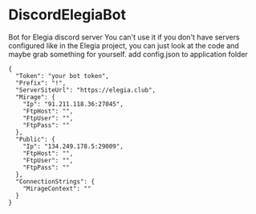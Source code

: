 # DiscordElegiaBot
Bot for Elegia discord server
You can't use it if you don't have servers configured like in the Elegia project, you can just look at the code and maybe grab something for yourself.
add config.json to application folder

```
{
  "Token": "your bot token",
  "Prefix": "!",
  "ServerSiteUrl": "https://elegia.club",
  "Mirage": {
    "Ip": "91.211.118.36:27045",
    "FtpHost": "",
    "FtpUser": "",
    "FtpPass": ""
  },
  "Public": {
    "Ip": "134.249.178.5:29009",
    "FtpHost": "",
    "FtpUser": "",
    "FtpPass": ""
  },
  "ConnectionStrings": {
    "MirageContext": ""
  }
}
```
